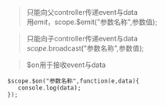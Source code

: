 > 只能向父controller传递event与data   
用$emit，$scope.$emit("参数名称",参数值);

> 只能向子controller传递event与data  
$scope.$broadcast("参数名称",参数值);  

> $on用于接收event与data
```
$scope.$on("参数名称",function(e,data){
   console.log(data);
});
```
